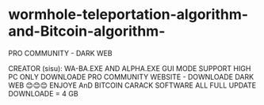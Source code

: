 # wormhole-teleportation-algorithm-and-Bitcoin-algorithm-
PRO COMMUNITY - DARK WEB 

CREATOR (sisu): WA-BA.EXE AND ALPHA.EXE GUI MODE SUPPORT HIGH PC ONLY DOWNLOADE PRO COMMUNITY WEBSITE - DOWNLOADE DARK WEB 😊😊😊 ENJOYE AnD BITCOIN CARACK SOFTWARE ALL FULL UPDATE DOWNLOADE = 4 GB 
